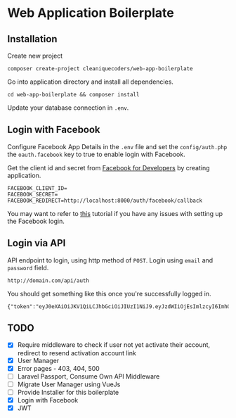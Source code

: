 # Web Application Boilerplate

## Installation

Create new project

```
composer create-project cleaniquecoders/web-app-boilerplate
```

Go into application directory and install all dependencies.

```
cd web-app-boilerplate && composer install
```

Update your database connection in `.env`.

## Login with Facebook

Configure Facebook App Details in the `.env` file and set the `config/auth.php` the `oauth.facebook` key to true to enable login with Facebook.

Get the client id and secret from [Facebook for Developers](https://developers.facebook.com) by creating application.

```
FACEBOOK_CLIENT_ID=
FACEBOOK_SECRET=
FACEBOOK_REDIRECT=http://localhost:8000/auth/facebook/callback
```

You may want to refer to [this](https://www.youtube.com/watch?v=jBTEcvriY0U) tutorial if you have any issues with setting up the Facebook login.

## Login via API

API endpoint to login, using http method of `POST`. Login using `email` and `password` field.

```
http://domain.com/api/auth
```

You should get something like this once you're successfully logged in.

```
{"token":"eyJ0eXAiOiJKV1QiLCJhbGciOiJIUzI1NiJ9.eyJzdWIiOjEsImlzcyI6Imh0dHA6XC9cL2xvY2FsaG9zdDo4MDAwXC9hcGlcL2F1dGgiLCJpYXQiOjE0NzY5NzMyOTAsImV4cCI6MTQ3Njk3Njg5MCwibmJmIjoxNDc2OTczMjkwLCJqdGkiOiJkYzY3NjMxOTQ3MzYzMmFjMjQ4ZDg0ODgzZTI1N2M3ZiJ9.k5b8ubtSTRi6T8_kqLbxzmN4atC2v4XKAvmyn4a2YEI"}
```

## TODO

- [x] Require middleware to check if user not yet activate their account, redirect to resend activation account link
- [x] User Manager
- [x] Error pages - 403, 404, 500
- [ ] Laravel Passport, Consume Own API Middleware
- [ ] Migrate User Manager using VueJs
- [ ] Provide Installer for this boilerplate
- [x] Login with Facebook
- [x] JWT
